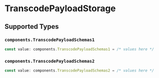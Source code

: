 # TranscodePayloadStorage


## Supported Types

### `components.TranscodePayloadSchemas1`

```typescript
const value: components.TranscodePayloadSchemas1 = /* values here */
```

### `components.TranscodePayloadSchemas2`

```typescript
const value: components.TranscodePayloadSchemas2 = /* values here */
```

